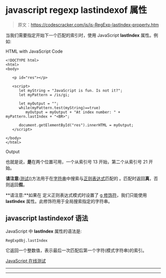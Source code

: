 # javascript regexp lastindexof 属性

> 原文：<https://codescracker.com/js/js-RegExp-lastIndex-property.htm>

当我们需要指定开始下一个匹配的索引时，使用 JavaScript **lastIndex** 属性。例如:

HTML with JavaScript Code

```
<!DOCTYPE html>
<html>
<body>

   <p id="res"></p>

   <script>
      let myString = "JavaScript is fun. Is not it?";
      let myPattern = /is/gi;

      let myOutput = "";
      while(myPattern.test(myString)==true)
         myOutput = myOutput + "At index number: " + myPattern.lastIndex + "<BR>";

      document.getElementById("res").innerHTML = myOutput;
   </script>

</body>
</html>
```

Output

也就是说，**是**在两个位置可用，一个从索引号 13 开始，第二个从索引号 21 开始。

**请注意:**[测试()](/js/js-RegExp-test-method.htm)方法用于在[字符串](/js/js-strings.htm)中搜索与[正则表达式](/js/js-regular-expression.htm)匹配的 。匹配时返回**真**，否则返回**假**。

**请注意:**如果在 定义正则表达式模式时设置了 [g 修饰符](/js/js-regular-expression.htm#a)，我们只能使用 **lastIndex** 属性。此修饰符用于全局搜索指定的字符串。

## javascript lastindexof 语法

JavaScript 中 **lastIndex** 属性的语法是:

```
RegExpObj.lastIndex
```

它返回一个整数值，表示最后一次匹配后第一个字符(模式字符串)的索引。

[JavaScript 在线测试](/exam/showtest.php?subid=6)

* * *

* * *